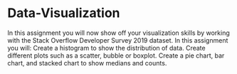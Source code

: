# Data-Visualization
In this assignment you will now show off your visualization skills by working with the Stack Overflow Developer Survey 2019 dataset. In this assignment you will:  Create a histogram to show the distribution of data.  Create different plots such as a scatter, bubble or boxplot.  Create a pie chart, bar chart, and stacked chart to show medians and counts.
